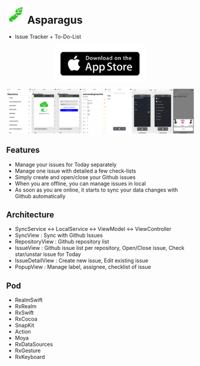 # <a href="https://itunes.apple.com/us/app/asparagus/id1361881261?mt=8"><img src="/Screenshots/icon.png" width="50" height="50"/></a> Asparagus

- Issue Tracker + To-Do-List

<p align="center"><a href="https://itunes.apple.com/us/app/asparagus/id1361881261?mt=8"><img src="Screenshots/app-store-badge.png" width="250" /></a></p>


![Alt text](/Screenshots/allshots.png)


## Features

- Manage your issues for Today separately
- Manage one issue with detailed a few check-lists
- Simply create and open/close your Github issues
- When you are offline, you can manage issues in local
- As soon as you are online, it starts to sync your data changes with Github automatically


## Architecture

- SyncService <-> LocalService <-> ViewModel <-> ViewController
- SyncView : Sync with Github Issues
- RepositoryView : Github repository list
- IssueView : Github issue list per repository, Open/Close issue, Check star/unstar issue for Today
- IssueDetailView : Create new issue, Edit existing issue
- PopupView : Manage label, assignee, checklist of issue


## Pod

- RealmSwift
- RxRealm
- RxSwift
- RxCocoa
- SnapKit
- Action
- Moya
- RxDataSources
- RxGesture
- RxKeyboard
